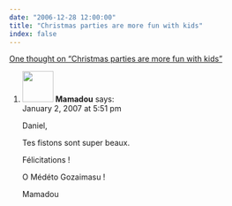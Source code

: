 ```yaml
---
date: "2006-12-28 12:00:00"
title: "Christmas parties are more fun with kids"
index: false
---
```


[One thought on &ldquo;Christmas parties are more fun with kids&rdquo;](/lemire/blog/2006/12-28-christmas-parties-are-more-fun-with-kids)

<ol class="comment-list">
<li id="comment-49083" class="comment even thread-even depth-1">
<div class="comment-author vcard">
<img alt src="https://secure.gravatar.com/avatar/?s=56&#038;d=mm&#038;r=g" srcset="https://secure.gravatar.com/avatar/?s=112&#038;d=mm&#038;r=g 2x" class="avatar avatar-56 photo avatar-default" height="56" width="56" decoding="async" /> <b class="fn">Mamadou</b> <span class="says">says:</span> </div>
<div class="comment-metadata"><time datetime="2007-01-02T17:51:22+00:00">January 2, 2007 at 5:51 pm</time></a> </div>
<div class="comment-content">
<p>Daniel,</p>
<p>Tes fistons sont super beaux.</p>
<p>Félicitations !</p>
<p>O Médéto Gozaimasu !</p>
<p>Mamadou</p>
</div>
</li>
</ol>
